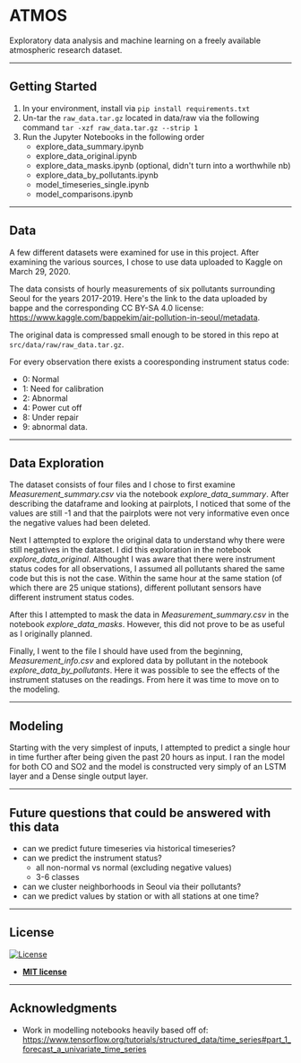 # ATMOS

Exploratory data analysis and machine learning on a freely available atmospheric research dataset.

---

## Getting Started

1. In your environment, install via `pip install requirements.txt` 
2. Un-tar the `raw_data.tar.gz` located in data/raw via the following command `tar -xzf raw_data.tar.gz --strip 1`
3. Run the Jupyter Notebooks in the following order
    - explore_data_summary.ipynb
    - explore_data_original.ipynb
    - explore_data_masks.ipynb (optional, didn't turn into a worthwhile nb)
    - explore_data_by_pollutants.ipynb
    - model_timeseries_single.ipynb
    - model_comparisons.ipynb

---

## Data

A few different datasets were examined for use in this project. After examining the various sources, I chose to use data uploaded to Kaggle on March 29, 2020.

The data consists of hourly measurements of six pollutants surrounding Seoul for the years 2017-2019. Here's the link to the data uploaded by bappe and the corresponding CC BY-SA 4.0 license: https://www.kaggle.com/bappekim/air-pollution-in-seoul/metadata.

The original data is compressed small enough to be stored in this repo at `src/data/raw/raw_data.tar.gz`.

For every observation there exists a cooresponding instrument status code:
 * 0: Normal
 * 1: Need for calibration
 * 2: Abnormal
 * 4: Power cut off
 * 8: Under repair
 * 9: abnormal data.

---

## Data Exploration

The dataset consists of four files and I chose to first examine *Measurement_summary.csv* via the notebook *explore_data_summary*. After describing the dataframe and looking at pairplots, I noticed that some of the values are still -1 and that the pairplots were not very informative even once the negative values had been deleted.

Next I attempted to explore the original data to understand why there were still negatives in the dataset. I did this exploration in the notebook *explore_data_original*. Althought I was aware that there were instrument status codes for all observations, I assumed all pollutants shared the same code but this is not the case. Within the same hour at the same station (of which there are 25 unique stations), different pollutant sensors have different instrument status codes.

After this I attempted to mask the data in *Measurement_summary.csv* in the notebook *explore_data_masks*. However, this did not prove to be as useful as I originally planned.

Finally, I went to the file I should have used from the beginning, *Measurement_info.csv* and explored data by pollutant in the notebook *explore_data_by_pollutants*. Here it was possible to see the effects of the instrument statuses on the readings. From here it was time to move on to the modeling.

---

## Modeling

Starting with the very simplest of inputs, I attempted to predict a single hour in time further after being given the past 20 hours as input. I ran the model for both CO and SO2 and the model is constructed very simply of an LSTM layer and a Dense single output layer.


---

## Future questions that could be answered with this data

* can we predict future timeseries via historical timeseries?
* can we predict the instrument status?
    - all non-normal vs normal (excluding negative values)
    - 3-6 classes
* can we cluster neighborhoods in Seoul via their pollutants?
* can we predict values by station or with all stations at one time?


---

## License

[![License](http://img.shields.io/:license-mit-blue.svg?style=flat-square)](http://badges.mit-license.org)

- **[MIT license](http://opensource.org/licenses/mit-license.php)**

---

## Acknowledgments

* Work in modelling notebooks heavily based off of: https://www.tensorflow.org/tutorials/structured_data/time_series#part_1_forecast_a_univariate_time_series
